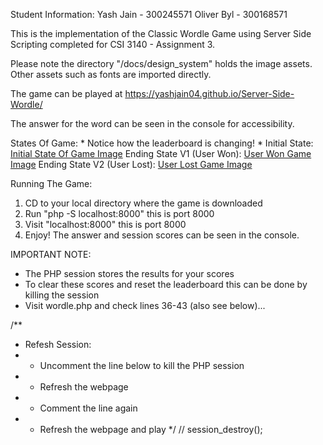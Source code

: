 Student Information:
Yash Jain - 300245571
Oliver Byl - 300168571

This is the implementation of the Classic Wordle Game using Server Side Scripting completed for CSI 3140 - Assignment 3.

Please note the directory "/docs/design_system" holds the image assets. Other assets such as fonts are imported directly.

The game can be played at https://yashjain04.github.io/Server-Side-Wordle/

The answer for the word can be seen in the console for accessibility.

States Of Game: * Notice how the leaderboard is changing! *
Initial State: [Initial State Of Game Image](https://github.com/YashJain04/Server-Side-Wordle/blob/main/docs/design_system/gameStateInitial.png?raw=true)
Ending State V1 (User Won): [User Won Game Image](https://github.com/YashJain04/Server-Side-Wordle/blob/main/docs/design_system/gameStateUserWon.png?raw=true)
Ending State V2 (User Lost): [User Lost Game Image](https://github.com/YashJain04/Wordle/Server-Side-Wordle/main/docs/design_system/gameStateUserLost.png?raw=true)

Running The Game:
1. CD to your local directory where the game is downloaded
2. Run "php -S localhost:8000" this is port 8000
3. Visit "localhost:8000" this is port 8000
4. Enjoy! The answer and session scores can be seen in the console.

IMPORTANT NOTE:
- The PHP session stores the results for your scores
- To clear these scores and reset the leaderboard this can be done by killing the session
- Visit wordle.php and check lines 36-43 (also see below)...

/**
 * Refesh Session:
 * - Uncomment the line below to kill the PHP session
 * - Refresh the webpage
 * - Comment the line again
 * - Refresh the webpage and play
 */
// session_destroy();